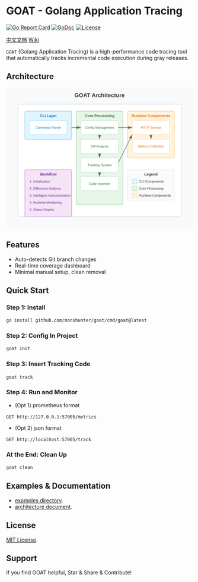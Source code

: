 # GOAT - Golang Application Tracing

[![Go Report Card](https://goreportcard.com/badge/github.com/monshunter/goat)](https://goreportcard.com/report/github.com/monshunter/goat)
[![GoDoc](https://godoc.org/github.com/monshunter/goat?status.svg)](https://godoc.org/github.com/monshunter/goat)
[![License](https://img.shields.io/github/license/monshunter/goat)](https://github.com/monshunter/goat/blob/main/LICENSE)

[中文文档](README_ZH.md) [Wiki](https://deepwiki.com/monshunter/goat)

`GOAT` (Golang Application Tracing) is a high-performance code tracing tool that automatically tracks incremental code execution during gray releases.

## Architecture

![GOAT Architecture](docs/images/goat-architecture.svg)

## Features

- Auto-detects Git branch changes
- Real-time coverage dashboard
- Minimal manual setup, clean removal

## Quick Start

### Step 1: Install
```bash
go install github.com/monshunter/goat/cmd/goat@latest
```

### Step 2: Config In Project

```bash
goat init
```
### Step 3: Insert Tracking Code

```bash
goat track
```

### Step 4: Run and Monitor

- (Opt 1) prometheus format

```
GET http://127.0.0.1:57005/metrics
```

- (Opt 2) json format

```
GET http://localhost:57005/track
```

### At the End: Clean Up

```bash
goat clean
```

## Examples & Documentation

- [examples directory](examples/README.md).
- [architecture document](docs/technical-architecture.md).

## License

[MIT License](LICENSE).

## Support

If you find GOAT helpful, Star & Share & Contribute!
